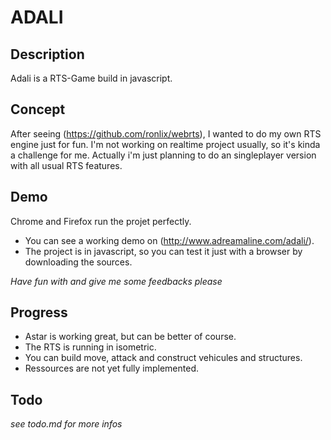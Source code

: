 # ADALI


## Description

Adali is a RTS-Game build in javascript.


## Concept 

After seeing (https://github.com/ronlix/webrts), I wanted to do my own RTS engine just for fun.
I'm not working on realtime project usually, so it's kinda a challenge for me.
Actually i'm just planning to do an singleplayer version with all usual RTS features.

## Demo 

Chrome and Firefox run the projet perfectly. 

+ You can see a working demo on (http://www.adreamaline.com/adali/).
+ The project is in javascript, so you can test it just with a browser by downloading the sources.

_Have fun with and give me some feedbacks please_


## Progress

- Astar is working great, but can be better of course.
- The RTS is running in isometric.
- You can build move, attack and construct vehicules and structures.
- Ressources are not yet fully implemented.


## Todo 

_see todo.md for more infos_
